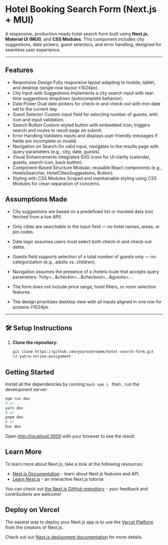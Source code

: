 # Hotel Booking Search Form (Next.js + MUI)

A responsive, production-ready hotel search form built using **Next.js**, **Material UI (MUI)**, and **CSS Modules**. This component includes city suggestions, date pickers, guest selectors, and error handling, designed for seamless user experience.

---

## Features

- Responsive Design	Fully responsive layout adapting to mobile, tablet, and desktop (single-row layout ≥1024px).
- City Input with Suggestions	Implements a city search input with real-time suggestions dropdown (autocomplete behavior).
- Date Picker	Dual date pickers for check-in and check-out with min-date set to the current day.
- Guest Selector	Custom input field for selecting number of guests, with icon and input validation.
- Search Button	Custom-styled button with embedded icon; triggers search and routes to result page on submit.
- Error Handling	Validates inputs and displays user-friendly messages if fields are incomplete or invalid.
- Navigation on Search	On valid input, navigates to the results page with query parameters (e.g., city, date, guests).
- Visual Enhancements	Integrated SVG icons for UI clarity (calendar, guests, search icon, back button).
- Component-Based Structure	Modular, reusable React components (e.g., HotelsSearcher, HotelCitiesSuggestions, Button).
- Styling with CSS Modules	Scoped and maintainable styling using CSS Modules for clean separation of concerns.

## Assumptions Made
- City suggestions are based on a predefined list or mocked data (not fetched from a live API).

- Only cities are searchable in the input field — no hotel names, areas, or pin codes.

- Date logic assumes users must select both check-in and check-out dates.

- Guests field supports selection of a total number of guests only — no categorization (e.g., adults vs. children).

- Navigation assumes the presence of a /hotels route that accepts query parameters:
?city=...&checkin=...&checkout=...&guests=...

- The form does not include price range, hotel filters, or room selection features.

- The design prioritizes desktop view with all inputs aligned in one row for screens ≥1024px.



---

## 🛠️ Setup Instructions

1. **Clone the repository:**
   ```bash
   git clone https://github.com/yourusername/hotel-search-form.git
   cd yatra-online-assignment


## Getting Started
Install all the dependencies by running 
```bash npm i ```
then , run the development server:

```bash
npm run dev
# or
yarn dev
# or
pnpm dev
# or
bun dev
```

Open [http://localhost:3000](http://localhost:3000) with your browser to see the result.


## Learn More

To learn more about Next.js, take a look at the following resources:

- [Next.js Documentation](https://nextjs.org/docs) - learn about Next.js features and API.
- [Learn Next.js](https://nextjs.org/learn) - an interactive Next.js tutorial.

You can check out [the Next.js GitHub repository](https://github.com/vercel/next.js) - your feedback and contributions are welcome!

## Deploy on Vercel

The easiest way to deploy your Next.js app is to use the [Vercel Platform](https://vercel.com/new?utm_medium=default-template&filter=next.js&utm_source=create-next-app&utm_campaign=create-next-app-readme) from the creators of Next.js.

Check out our [Next.js deployment documentation](https://nextjs.org/docs/app/building-your-application/deploying) for more details.
